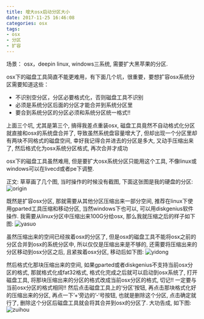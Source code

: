 ```yaml
---
title: 增大osx启动分区大小
date: 2017-11-25 16:46:08
categories: osx
tags:
- osx
- 分区
- 扩容
---
```


场景：
osx，deepin linux, windows三系统, 需要扩大黑苹果的分区.

osx下的磁盘工具简直不能更难用，有下面几个坑，很重要，要想扩容osx系统分区需要知道这些：
- 不识别空分区，分区必要格式化，否则磁盘工具不识别
- 必须是系统分区后面的分区才能合并到系统分区里
- 要合到系统分区的分区必须和系统分区统一格式!!

上面三个坑, 尤其是第三个, 搞得我差点重装osx, 磁盘工具竟然不自动格式化分区就直接和osx的系统盘合并了,
导致虽然系统盘容量增大了, 但却出现一个分区里却有两块不同格式的磁盘空间, 幸好我记得合并进去的分区是多大,
又动手压缩出来了, 然后格式化为osx系统分区格式, 再次合并才成功

osx下的磁盘工具虽然难用, 但是要扩大osx系统分区只能用这个工具, 不像linux或windows可以在livecd或者pe下调整.

正文:
草草画了几个图, 当时操作的时候没有截图, 下面这张图是我的硬盘的分区:
![origin](origin.png)

既然是扩容osx分区, 那就需要从其他分区压缩出来一部分空间, 推荐在linux下使用gparted工具压缩和移动分区,
当然windows下也可以, 可以用diskgenius软件操作.
我需要从linux分区中压缩出来100G分给osx, 那么我就压缩之后的样子如下图:
![yasuo](yasuo.png)

虽然压缩出来的空间已经挨着osx的分区了, 但是osx的磁盘工具不能将osx之前的分区合并到osx的系统分区中, 
所以仅仅是压缩出来是不够的, 还需要将压缩出来的分区移动到osx分区之后, 且紧挨着osx分区, 移动后如下图:
![yidong](yidong.png)

然后格式化那块压缩出来的空间, 如果gparted或者diskgenius不支持当前osx分区的格式, 那就格式化成fat32格式,
格式化完成之后就可以启动到osx系统了, 打开磁盘工具, 将那块压缩出来的分区的格式改成当前osx分区的格式,
切记!! 一定要与当前osx分区的格式相同!!
然后点击磁盘工具上的‘分区’按钮, 再点击那块格式化好的压缩出来的分区, 再点一下’+‘旁边的’-‘号按钮, 
也就是删除这个分区, 点击确定就行了, 删除这个分区后磁盘工具就会将其合并到osx的分区了.
大功告成, 如下图:
![zuihou](zuihou.png)

